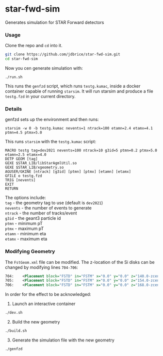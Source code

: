 # star-fwd-sim

Generates simulation for STAR Forward detectors

### Usage
Clone the repo and `cd` into it.
```sh
git clone https://github.com/jdbrice/star-fwd-sim.git
cd star-fwd-sim
```

Now you cen generate simulation with:
```
./run.sh
```
This runs the `genfzd` script, which runs `testg.kumac`, inside a docker container capable of running `starsim`.
It will run starsim and produce a file `testg.fzd` in your current directory.  


### Details
genfzd sets up the environment and then runs:

```
starsim -w 0 -b testg.kumac nevents=1 ntrack=100 etamn=2.4 etamx=4.1 ptmn=4.5 ptmx=5.0
```

This runs `starsim` with the `testg.kumac` script:

```
MACRO testg tag=dev2021 nevents=100 ntrack=10 g3id=5 ptmn=0.2 ptmx=5.0 etamn=2.5 etamx=4.0 
DETP GEOM [tag]
GEXE $STAR_LIB/libStarAgmlUtil.so
GEXE $STAR_LIB/xgeometry.so
AGUSER/GKINE [ntrack] [g3id] [ptmn] [ptmx] [etamn] [etamx] 
GFILE o testg.fzd
TRIG [nevents]
EXIT
RETURN
```

The options include:  
`tag` - the geometry tag to use (default is `dev2021`)  
`nevents` - the number of events to generate  
`ntrack` - the number of tracks/event  
`g3id` - the geant3 particle id  
`ptmn` - minimum pT  
`ptmx` - maximum pT  
`etamn` - minimum eta  
`etamx` - maximum eta  


### Modifying Geometry
The `FstGeom.xml` file can be modified. The z-location of the Si disks can be changed by modifying lines `704-706`:
```xml
704:    <Placement block="FSTD" in="FSTM" x="0.0" y="0.0" z="140.0-zcenter" ncopy="4" />
705:    <Placement block="FSTD" in="FSTM" x="0.0" y="0.0" z="154.0-zcenter" ncopy="5" />
706:    <Placement block="FSTD" in="FSTM" x="0.0" y="0.0" z="168.0-zcenter" ncopy="6" />
```

In order for the effect to be acknowledged:

1. Launch an interactive container
```sh
./dev.sh
```

2. Build the new geometry
```sh
./build.sh
```

3. Generate the simulation file with the new geometry
```sh
./genfzd
```

